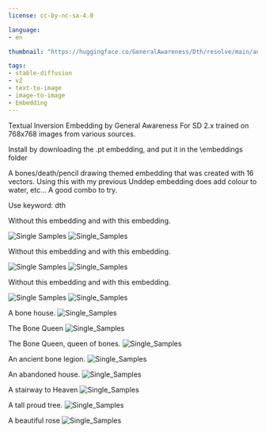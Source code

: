 ```yaml
---
license: cc-by-nc-sa-4.0

language:
- en

thumbnail: "https://huggingface.co/GeneralAwareness/Dth/resolve/main/an_ancient_bone_legion_dth.png"

tags:
- stable-diffusion
- v2
- text-to-image
- image-to-image
- Embedding
---
```


Textual Inversion Embedding by General Awareness For SD 2.x trained on 768x768 images from various sources.

Install by downloading the .pt embedding, and put it in the \embeddings folder

A bones/death/pencil drawing themed embedding that was created with 16 vectors. Using this with my previous Unddep embedding does add colour to water, etc...  A good combo to try.

Use keyword: dth

Without this embedding and with this embedding.

![Single Samples](https://huggingface.co/GeneralAwareness/Dth/resolve/main/without_dth.png)
![Single_Samples](https://huggingface.co/GeneralAwareness/Dth/resolve/main/with_dth.png)

Without this embedding and with this embedding.

![Single Samples](https://huggingface.co/GeneralAwareness/Dth/resolve/main/without_dth2.png)
![Single_Samples](https://huggingface.co/GeneralAwareness/Dth/resolve/main/with_dth2.png)

Without this embedding and with this embedding.

![Single Samples](https://huggingface.co/GeneralAwareness/Dth/resolve/main/without_dth3.png)
![Single_Samples](https://huggingface.co/GeneralAwareness/Dth/resolve/main/with_dth3.png)

A bone house.
![Single_Samples](https://huggingface.co/GeneralAwareness/Dth/resolve/main/a_bone_house_dth.png)

The Bone Queen
![Single_Samples](https://huggingface.co/GeneralAwareness/Dth/resolve/main/the_bone_queen_dth.png)

The Bone Queen, queen of bones.
![Single_Samples](https://huggingface.co/GeneralAwareness/Dth/resolve/main/the_bone_queen_queen_of_the_bones_dth.png)

An ancient bone legion.
![Single_Samples](https://huggingface.co/GeneralAwareness/Dth/resolve/main/an_ancient_bone_legion_dth.png)

An abandoned house.
![Single_Samples](https://huggingface.co/GeneralAwareness/Dth/resolve/main/an_abandoned_house_dth.png)

A stairway to Heaven
![Single_Samples](https://huggingface.co/GeneralAwareness/Dth/resolve/main/a_stairway_to_Heaven_dth.png)

A tall proud tree.
![Single_Samples](https://huggingface.co/GeneralAwareness/Dth/resolve/main/a_tall_proud_tree_dth.png)

A beautiful rose
![Single_Samples](https://huggingface.co/GeneralAwareness/Dth/resolve/main/a_beautiful_rose_dth.png)